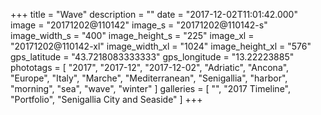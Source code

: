 +++
title = "Wave"
description = ""
date = "2017-12-02T11:01:42.000"
image = "20171202@110142"
image_s = "20171202@110142-s"
image_width_s = "400"
image_height_s = "225"
image_xl = "20171202@110142-xl"
image_width_xl = "1024"
image_height_xl = "576"
gps_latitude = "43.7218083333333"
gps_longitude = "13.22223885"
phototags = [ "2017", "2017-12", "2017-12-02", "Adriatic", "Ancona", "Europe", "Italy", "Marche", "Mediterranean", "Senigallia", "harbor", "morning", "sea", "wave", "winter" ]
galleries = [ "", "2017 Timeline", "Portfolio", "Senigallia City and Seaside" ]
+++
